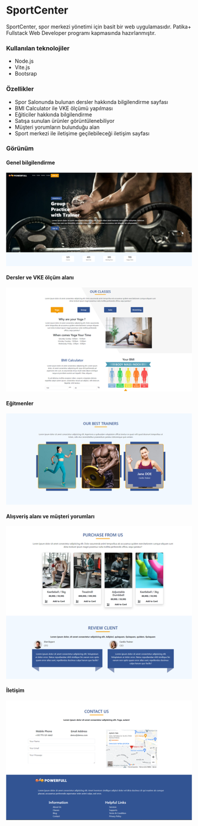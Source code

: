 # SportCenter

SportCenter, spor merkezi yönetimi için basit bir web uygulamasıdır. Patika+ Fullstack Web Developer programı kapmasında hazırlanmıştır.


### Kullanılan teknolojiler

- Node.js
- Vite.js
- Bootsrap

### Özellikler

- Spor Salonunda bulunan dersler hakkında bilgilendirme sayfası
- BMI Calculator ile VKE ölçümü yapılması
- Eğiticiler hakkında bilgilendirme
- Satışa sunulan ürünler görüntülenebiliyor
- Müşteri yorumların bulunduğu alan 
- Sport merkezi ile iletişime geçilebileceği iletişim sayfası

### Görünüm

#### Genel bilgilendirme
![SportCenter](./images/gorunum1.png)

#### Dersler ve VKE ölçüm alanı
![SportCenter](./images/gorunum2.png)

#### Eğitmenler
![SportCenter](./images/gorunum3.png)

#### Alışveriş alanı ve müşteri yorumları
![SportCenter](./images/gorunum4.png)


#### İletişim
![SportCenter](./images/gorunum5.png)



